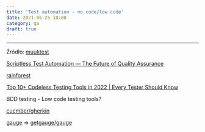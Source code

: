 ```yaml
---
title: 'Test automation - no code/low code'
date: 2021-06-25 10:00
category: qa
draft: true
---
```



---
Źródło:
[muuktest](https://muuktest.com/)

[Scriptless Test Automation — The Future of Quality Assurance](https://bethwilsonuk.medium.com/scriptless-test-automation-the-future-of-quality-assurance-f9639ada3dc5)

[rainforest](https://www.rainforestqa.com/blog/codeless-automation-testing)

[Top 10+ Codeless Testing Tools in 2022 | Every Tester Should Know](https://briananderson2209.medium.com/top-10-codeless-testing-tools-in-2020-every-tester-should-know-2cb4bd119313)



BDD testing - Low code testing tools?

[cucmber/gherkin](https://cucumber.io/)

[gauge](https://gauge.org/) => [getgauge/gauge](https://github.com/getgauge/gauge)
